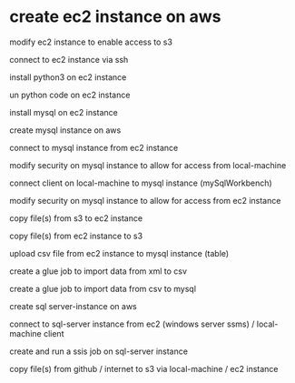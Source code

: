   
# create ec2 instance on aws

modify ec2 instance to enable access to s3

connect to ec2 instance via ssh

install python3 on ec2 instance

un python code on ec2 instance

install mysql on ec2 instance

create mysql instance on aws

connect to mysql instance from ec2 instance

modify security on mysql instance to allow for access from local-machine

connect client on local-machine to mysql instance (mySqlWorkbench)

modify security on mysql instance to allow for access from ec2 instance

copy file(s) from s3 to ec2 instance

copy file(s) from ec2 instance to s3

upload csv file from ec2 instance to mysql instance (table)

create a glue job to import data from xml to csv

create a glue job to import data from csv to mysql

create sql server-instance on aws

connect to sql-server instance from ec2 (windows server ssms) / local-machine client

create and run a ssis job on sql-server instance

copy file(s) from github / internet to s3 via local-machine / ec2 instance


